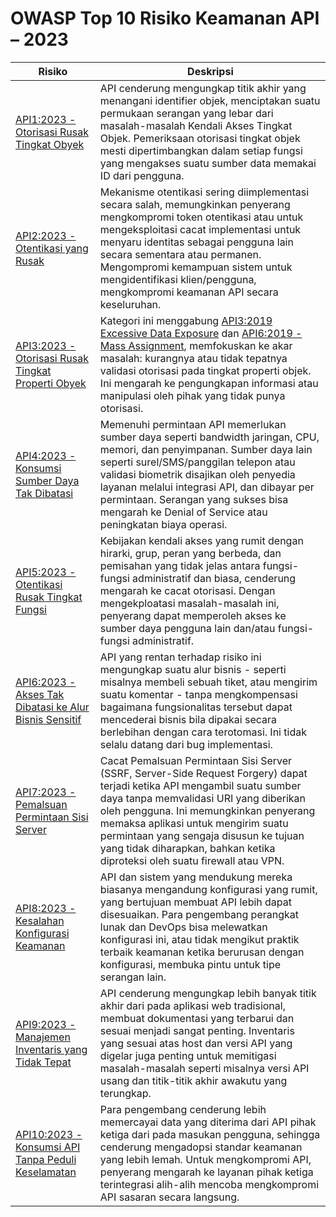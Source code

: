 # OWASP Top 10 Risiko Keamanan API – 2023

| Risiko | Deskripsi |
| ------ | --------- |
| [API1:2023 - Otorisasi Rusak Tingkat Obyek][api1] | API cenderung mengungkap titik akhir yang menangani identifier objek, menciptakan suatu permukaan serangan yang lebar dari masalah-masalah Kendali Akses Tingkat Objek. Pemeriksaan otorisasi tingkat objek mesti dipertimbangkan dalam setiap fungsi yang mengakses suatu sumber data memakai ID dari pengguna. |
| [API2:2023 - Otentikasi yang Rusak][api2] | Mekanisme otentikasi sering diimplementasi secara salah, memungkinkan penyerang mengkompromi token otentikasi atau untuk mengeksploitasi cacat implementasi untuk menyaru identitas sebagai pengguna lain secara sementara atau permanen. Mengompromi kemampuan sistem untuk mengidentifikasi klien/pengguna, mengkompromi keamanan API secara keseluruhan. |
| [API3:2023 - Otorisasi Rusak Tingkat Properti Obyek][api3] | Kategori ini menggabung [API3:2019 Excessive Data Exposure][1] dan [API6:2019 - Mass Assignment][2], memfokuskan ke akar masalah: kurangnya atau tidak tepatnya validasi otorisasi pada tingkat properti objek. Ini mengarah ke pengungkapan informasi atau manipulasi oleh pihak yang tidak punya otorisasi. |
| [API4:2023 - Konsumsi Sumber Daya Tak Dibatasi][api4] | Memenuhi permintaan API memerlukan sumber daya seperti bandwidth jaringan, CPU, memori, dan penyimpanan. Sumber daya lain seperti surel/SMS/panggilan telepon atau validasi biometrik disajikan oleh penyedia layanan melalui integrasi API, dan dibayar per permintaan. Serangan yang sukses bisa mengarah ke Denial of Service atau peningkatan biaya operasi. |
| [API5:2023 - Otentikasi Rusak Tingkat Fungsi][api5] | Kebijakan kendali akses yang rumit dengan hirarki, grup, peran yang berbeda, dan pemisahan yang tidak jelas antara fungsi-fungsi administratif dan biasa, cenderung mengarah ke cacat otorisasi. Dengan mengekploatasi masalah-masalah ini, penyerang dapat memperoleh akses ke sumber daya pengguna lain dan/atau fungsi-fungsi administratif. |
| [API6:2023 - Akses Tak Dibatasi ke Alur Bisnis Sensitif][api6] | API yang rentan terhadap risiko ini mengungkap suatu alur bisnis - seperti misalnya membeli sebuah tiket, atau mengirim suatu komentar - tanpa mengkompensasi bagaimana fungsionalitas tersebut dapat mencederai bisnis bila dipakai secara berlebihan dengan cara terotomasi. Ini tidak selalu datang dari bug implementasi. |
| [API7:2023 - Pemalsuan Permintaan Sisi Server][api7] | Cacat Pemalsuan Permintaan Sisi Server (SSRF, Server-Side Request Forgery) dapat terjadi ketika API mengambil suatu sumber daya tanpa memvalidasi URI yang diberikan oleh pengguna. Ini memungkinkan penyerang memaksa aplikasi untuk mengirim suatu permintaan yang sengaja disusun ke tujuan yang tidak diharapkan, bahkan ketika diproteksi oleh suatu firewall atau VPN. |
| [API8:2023 - Kesalahan Konfigurasi Keamanan][api8] | API dan sistem yang mendukung mereka biasanya mengandung konfigurasi yang rumit, yang bertujuan membuat API lebih dapat disesuaikan. Para pengembang perangkat lunak dan DevOps bisa melewatkan konfigurasi ini, atau tidak mengikut praktik terbaik keamanan ketika berurusan dengan konfigurasi, membuka pintu untuk tipe serangan lain. |
| [API9:2023 - Manajemen Inventaris yang Tidak Tepat][api9] | API cenderung mengungkap lebih banyak titik akhir dari pada aplikasi web tradisional, membuat dokumentasi yang terbarui dan sesuai menjadi sangat penting. Inventaris yang sesuai atas host dan versi API yang digelar juga penting untuk memitigasi masalah-masalah seperti misalnya versi API usang dan titik-titik akhir awakutu yang terungkap.
| [API10:2023 - Konsumsi API Tanpa Peduli Keselamatan][api10] | Para pengembang cenderung lebih memercayai data yang diterima dari API pihak ketiga dari pada masukan pengguna, sehingga cenderung mengadopsi standar keamanan yang lebih lemah. Untuk mengkompromi API, penyerang mengarah ke layanan pihak ketiga terintegrasi alih-alih mencoba mengkompromi API sasaran secara langsung.

[1]: https://owasp.org/API-Security/editions/2019/en/0xa3-excessive-data-exposure/
[2]: https://owasp.org/API-Security/editions/2019/en/0xa6-mass-assignment/
[3]: https://owasp.org/API-Security/editions/2019/en/0xa4-lack-of-resources-and-rate-limiting/
[api1]: 0xa1-broken-object-level-authorization.md
[api2]: 0xa2-broken-authentication.md
[api3]: 0xa3-broken-object-property-level-authorization.md
[api4]: 0xa4-unrestricted-resource-consumption.md
[api5]: 0xa5-broken-function-level-authorization.md
[api6]: 0xa6-unrestricted-access-to-sensitive-business-flows.md
[api7]: 0xa7-server-side-request-forgery.md
[api8]: 0xa8-security-misconfiguration.md
[api9]: 0xa9-improper-inventory-management.md
[api10]: 0xaa-unsafe-consumption-of-apis.md
